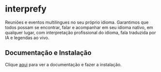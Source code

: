 # interprefy

Reuniões e eventos multilíngues no seu próprio idioma. Garantimos que todos possam se encontrar, falar e acompanhar em seu idioma nativo, em qualquer lugar, com interpretação profissional do idioma, fala traduzida por IA e legendas ao vivo.

## Documentação e Instalação

Clique [aqui](https://www.interprefy.com) para ver a documentação e fazer a instalação.
